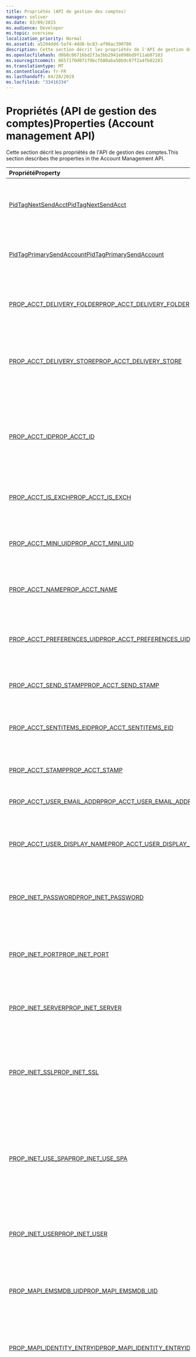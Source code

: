 ```yaml
---
title: Propriétés (API de gestion des comptes)
manager: soliver
ms.date: 03/09/2015
ms.audience: Developer
ms.topic: overview
localization_priority: Normal
ms.assetid: a5204ddd-5af4-4dd8-bc83-af96ac390786
description: Cette section décrit les propriétés de l'API de gestion des comptes.
ms.openlocfilehash: d0b8c06716bd2f3a3bb2941e098bd9f11ab87183
ms.sourcegitcommit: 8657170d071f9bcf680aba50b9c07f2a4fb82283
ms.translationtype: MT
ms.contentlocale: fr-FR
ms.lasthandoff: 04/28/2019
ms.locfileid: "33416334"
---
```

# <a name="properties-account-management-api"></a><span data-ttu-id="69425-103">Propriétés (API de gestion des comptes)</span><span class="sxs-lookup"><span data-stu-id="69425-103">Properties (Account management API)</span></span>

<span data-ttu-id="69425-104">Cette section décrit les propriétés de l'API de gestion des comptes.</span><span class="sxs-lookup"><span data-stu-id="69425-104">This section describes the properties in the Account Management API.</span></span>
  
|<span data-ttu-id="69425-105">**Propriété**</span><span class="sxs-lookup"><span data-stu-id="69425-105">**Property**</span></span>|<span data-ttu-id="69425-106">**Description**</span><span class="sxs-lookup"><span data-stu-id="69425-106">**Description**</span></span>|
|:-----|:-----|
|[<span data-ttu-id="69425-107">PidTagNextSendAcct</span><span class="sxs-lookup"><span data-stu-id="69425-107">PidTagNextSendAcct</span></span>](pidtagnextsendacct.md) <br/> |<span data-ttu-id="69425-108">Il s'agit du cachet de compte secondaire «envoyer» pour le message.</span><span class="sxs-lookup"><span data-stu-id="69425-108">This is the secondary account "send" stamp for the message.</span></span>  <br/> |
|[<span data-ttu-id="69425-109">PidTagPrimarySendAccount</span><span class="sxs-lookup"><span data-stu-id="69425-109">PidTagPrimarySendAccount</span></span>](pidtagprimarysendaccount.md) <br/> |<span data-ttu-id="69425-110">Il s'agit du cachet principal «envoyer» pour un message.</span><span class="sxs-lookup"><span data-stu-id="69425-110">This is the primary account "send" stamp for a message.</span></span>  <br/> |
|[<span data-ttu-id="69425-111">PROP_ACCT_DELIVERY_FOLDER</span><span class="sxs-lookup"><span data-stu-id="69425-111">PROP_ACCT_DELIVERY_FOLDER</span></span>](prop_acct_delivery_folder.md) <br/> |<span data-ttu-id="69425-112">Représente l'ID d'entrée du dossier de remise par défaut pour le compte.</span><span class="sxs-lookup"><span data-stu-id="69425-112">Represents the Entry ID of the default delivery folder for the account.</span></span>  <br/> |
|[<span data-ttu-id="69425-113">PROP_ACCT_DELIVERY_STORE</span><span class="sxs-lookup"><span data-stu-id="69425-113">PROP_ACCT_DELIVERY_STORE</span></span>](prop_acct_delivery_store.md) <br/> |<span data-ttu-id="69425-114">Représente l'ID d'entrée de la Banque de remise par défaut pour le compte.</span><span class="sxs-lookup"><span data-stu-id="69425-114">Represents the Entry ID of the default delivery store for the account.</span></span>  <br/> |
|[<span data-ttu-id="69425-115">PROP_ACCT_ID</span><span class="sxs-lookup"><span data-stu-id="69425-115">PROP_ACCT_ID</span></span>](prop_acct_id.md) <br/> |<span data-ttu-id="69425-116">Renvoie un identificateur qui identifie de manière unique un compte dans le profil dans lequel le compte est créé.</span><span class="sxs-lookup"><span data-stu-id="69425-116">Returns an identifier that uniquely identifies an account within the profile in which the account is created.</span></span>  <br/> |
|[<span data-ttu-id="69425-117">PROP_ACCT_IS_EXCH</span><span class="sxs-lookup"><span data-stu-id="69425-117">PROP_ACCT_IS_EXCH</span></span>](prop_acct_is_exch.md) <br/> |<span data-ttu-id="69425-118">True si le compte est un compte Exchange.</span><span class="sxs-lookup"><span data-stu-id="69425-118">True if the account is an Exchange account.</span></span>  <br/> |
|[<span data-ttu-id="69425-119">PROP_ACCT_MINI_UID</span><span class="sxs-lookup"><span data-stu-id="69425-119">PROP_ACCT_MINI_UID</span></span>](prop_acct_mini_uid.md) <br/> |<span data-ttu-id="69425-120">Renvoie un identificateur de compte qui est unique dans les profils Outlook.</span><span class="sxs-lookup"><span data-stu-id="69425-120">Returns an account identifier that is unique across Outlook profiles.</span></span>  <br/> |
|[<span data-ttu-id="69425-121">PROP_ACCT_NAME</span><span class="sxs-lookup"><span data-stu-id="69425-121">PROP_ACCT_NAME</span></span>](prop_acct_name.md) <br/> |<span data-ttu-id="69425-122">Cette propriété renvoie ou définit le nom du compte.</span><span class="sxs-lookup"><span data-stu-id="69425-122">Returns or sets the account name.</span></span>  <br/> |
|[<span data-ttu-id="69425-123">PROP_ACCT_PREFERENCES_UID</span><span class="sxs-lookup"><span data-stu-id="69425-123">PROP_ACCT_PREFERENCES_UID</span></span>](prop_acct_preferences_uid.md) <br/> |<span data-ttu-id="69425-124">Extrait l'identificateur unique (UID) de la section profil qui stocke les préférences de compte.</span><span class="sxs-lookup"><span data-stu-id="69425-124">Retrieves the unique identifier (UID) for the profile section that stores the account preferences.</span></span>  <br/> |
|[<span data-ttu-id="69425-125">PROP_ACCT_SEND_STAMP</span><span class="sxs-lookup"><span data-stu-id="69425-125">PROP_ACCT_SEND_STAMP</span></span>](prop_acct_send_stamp.md) <br/> |<span data-ttu-id="69425-126">Renvoie le cachet «envoyer».</span><span class="sxs-lookup"><span data-stu-id="69425-126">Returns the account "send" stamp.</span></span>  <br/> |
|[<span data-ttu-id="69425-127">PROP_ACCT_SENTITEMS_EID</span><span class="sxs-lookup"><span data-stu-id="69425-127">PROP_ACCT_SENTITEMS_EID</span></span>](prop_acct_sentitems_eid.md) <br/> |<span data-ttu-id="69425-128">Représente l'ID d'entrée du dossier par défaut pour les éléments envoyés pour le compte.</span><span class="sxs-lookup"><span data-stu-id="69425-128">Represents the Entry ID of the default folder for sent items for the account.</span></span>  <br/> |
|[<span data-ttu-id="69425-129">PROP_ACCT_STAMP</span><span class="sxs-lookup"><span data-stu-id="69425-129">PROP_ACCT_STAMP</span></span>](prop_acct_stamp.md) <br/> |<span data-ttu-id="69425-130">Renvoie le cachet de compte.</span><span class="sxs-lookup"><span data-stu-id="69425-130">Returns the account stamp.</span></span>  <br/> |
|[<span data-ttu-id="69425-131">PROP_ACCT_USER_EMAIL_ADDR</span><span class="sxs-lookup"><span data-stu-id="69425-131">PROP_ACCT_USER_EMAIL_ADDR</span></span>](prop_acct_user_email_addr.md) <br/> |<span data-ttu-id="69425-132">Spécifie l'adresse de messagerie du compte.</span><span class="sxs-lookup"><span data-stu-id="69425-132">Specifies the email address for the account.</span></span>  <br/> |
|[<span data-ttu-id="69425-133">PROP_ACCT_USER_DISPLAY_NAME</span><span class="sxs-lookup"><span data-stu-id="69425-133">PROP_ACCT_USER_DISPLAY_NAME</span></span>](prop_acct_user_display_name.md) <br/> |<span data-ttu-id="69425-134">Cette propriété renvoie ou définit le nom d'affichage de l'utilisateur.</span><span class="sxs-lookup"><span data-stu-id="69425-134">Returns or sets the user display name.</span></span>  <br/> |
|[<span data-ttu-id="69425-135">PROP_INET_PASSWORD</span><span class="sxs-lookup"><span data-stu-id="69425-135">PROP_INET_PASSWORD</span></span>](prop_inet_password.md) <br/> |<span data-ttu-id="69425-136">Représente le mot de passe de l'utilisateur pour une boîte aux lettres Internet générale.</span><span class="sxs-lookup"><span data-stu-id="69425-136">Represents the user password for a general Internet mailbox.</span></span>  <br/> |
|[<span data-ttu-id="69425-137">PROP_INET_PORT</span><span class="sxs-lookup"><span data-stu-id="69425-137">PROP_INET_PORT</span></span>](prop_inet_port.md) <br/> |<span data-ttu-id="69425-138">Représente le numéro de port pour une boîte aux lettres Internet générale.</span><span class="sxs-lookup"><span data-stu-id="69425-138">Represents the port number for a general Internet mailbox.</span></span>  <br/> |
|[<span data-ttu-id="69425-139">PROP_INET_SERVER</span><span class="sxs-lookup"><span data-stu-id="69425-139">PROP_INET_SERVER</span></span>](prop_inet_server.md) <br/> |<span data-ttu-id="69425-140">Représente le nom de serveur d'une boîte aux lettres Internet générale.</span><span class="sxs-lookup"><span data-stu-id="69425-140">Represents the server name of a general Internet mailbox.</span></span>  <br/> |
|[<span data-ttu-id="69425-141">PROP_INET_SSL</span><span class="sxs-lookup"><span data-stu-id="69425-141">PROP_INET_SSL</span></span>](prop_inet_ssl.md) <br/> |<span data-ttu-id="69425-142">Indique si le protocole SSL (Secure Socket Layer) doit être utilisé pour une boîte aux lettres Internet générale.</span><span class="sxs-lookup"><span data-stu-id="69425-142">Specifies whether Secure Socket Layer (SSL) should be used for a general Internet mailbox.</span></span>  <br/> |
|[<span data-ttu-id="69425-143">PROP_INET_USE_SPA</span><span class="sxs-lookup"><span data-stu-id="69425-143">PROP_INET_USE_SPA</span></span>](prop_inet_use_spa.md) <br/> |<span data-ttu-id="69425-144">Indique si l'authentification par mot de passe sécurisé doit être utilisée pour une boîte aux lettres Internet générale.</span><span class="sxs-lookup"><span data-stu-id="69425-144">Specifies whether Secure Password Authentication (SPA) should be used for a general Internet mailbox.</span></span>  <br/> |
|[<span data-ttu-id="69425-145">PROP_INET_USER</span><span class="sxs-lookup"><span data-stu-id="69425-145">PROP_INET_USER</span></span>](prop_inet_user.md) <br/> |<span data-ttu-id="69425-146">Représente le nom d'utilisateur d'une boîte aux lettres Internet générale.</span><span class="sxs-lookup"><span data-stu-id="69425-146">Represents the user name for a general Internet mailbox.</span></span>  <br/> |
|[<span data-ttu-id="69425-147">PROP_MAPI_EMSMDB_UID</span><span class="sxs-lookup"><span data-stu-id="69425-147">PROP_MAPI_EMSMDB_UID</span></span>](prop_mapi_emsmdb_uid.md) <br/> |<span data-ttu-id="69425-148">Représente une structure [ACCT_BIN](acct_bin.md) qui contient l'UID d'un compte Exchange.</span><span class="sxs-lookup"><span data-stu-id="69425-148">Represents an [ACCT_BIN](acct_bin.md) structure that contains the UID of an Exchange account.</span></span>  <br/> |
|[<span data-ttu-id="69425-149">PROP_MAPI_IDENTITY_ENTRYID</span><span class="sxs-lookup"><span data-stu-id="69425-149">PROP_MAPI_IDENTITY_ENTRYID</span></span>](prop_mapi_identity_entryid.md) <br/> |<span data-ttu-id="69425-150">Récupère ou définit l'ID d'entrée de carnet d'adresses pour le compte.</span><span class="sxs-lookup"><span data-stu-id="69425-150">Retrieves or sets the address book entry ID for the account.</span></span>  <br/> |
|[<span data-ttu-id="69425-151">PROP_MAPI_TRANSPORT_FLAGS</span><span class="sxs-lookup"><span data-stu-id="69425-151">PROP_MAPI_TRANSPORT_FLAGS</span></span>](prop_mapi_transport_flags.md) <br/> |<span data-ttu-id="69425-152">Représente les paramètres de transport qu'Outlook utilise pour déterminer les tâches de synchronisation nécessaires et pour désactiver les éléments d'interface utilisateur non pris en charge par le compte.</span><span class="sxs-lookup"><span data-stu-id="69425-152">Represents transport settings that Outlook uses to determine the necessary synchronization tasks and to disable the user interface (UI) elements that the account does not support.</span></span>  <br/> |
|[<span data-ttu-id="69425-153">PROP_POP_LEAVE_ON_SERVER</span><span class="sxs-lookup"><span data-stu-id="69425-153">PROP_POP_LEAVE_ON_SERVER</span></span>](prop_pop_leave_on_server.md) <br/> |<span data-ttu-id="69425-154">Spécifie la conservation d'une copie d'un message sur le serveur pour un compte POP.</span><span class="sxs-lookup"><span data-stu-id="69425-154">Specifies leaving a copy of a message on the server for a POP account.</span></span>  <br/> |
|[<span data-ttu-id="69425-155">PROP_SMTP_AUTH_METHOD</span><span class="sxs-lookup"><span data-stu-id="69425-155">PROP_SMTP_AUTH_METHOD</span></span>](prop_smtp_auth_method.md) <br/> |<span data-ttu-id="69425-156">Spécifie la méthode d'authentification à utiliser pour le compte SMTP.</span><span class="sxs-lookup"><span data-stu-id="69425-156">Specifies the authentication method to use for the SMTP account.</span></span>  <br/> |
|[<span data-ttu-id="69425-157">PROP_SMTP_PASSWORD</span><span class="sxs-lookup"><span data-stu-id="69425-157">PROP_SMTP_PASSWORD</span></span>](prop_smtp_password.md) <br/> |<span data-ttu-id="69425-158">Représente le mot de passe du compte SMTP.</span><span class="sxs-lookup"><span data-stu-id="69425-158">Represents the password of the SMTP account.</span></span>  <br/> |
|[<span data-ttu-id="69425-159">PROP_SMTP_PORT</span><span class="sxs-lookup"><span data-stu-id="69425-159">PROP_SMTP_PORT</span></span>](prop_smtp_port.md) <br/> |<span data-ttu-id="69425-160">Représente le numéro de port du compte SMTP.</span><span class="sxs-lookup"><span data-stu-id="69425-160">Represents the port number of the SMTP account.</span></span>  <br/> |
|[<span data-ttu-id="69425-161">PROP_SMTP_SECURE_CONNECTION</span><span class="sxs-lookup"><span data-stu-id="69425-161">PROP_SMTP_SECURE_CONNECTION</span></span>](prop_smtp_secure_connection.md) <br/> |<span data-ttu-id="69425-162">Spécifie le type de connexion chiffrée à utiliser pour un compte SMTP.</span><span class="sxs-lookup"><span data-stu-id="69425-162">Specifies the type of encrypted connection to use for an SMTP account.</span></span>  <br/> |
|[<span data-ttu-id="69425-163">PROP_SMTP_SERVER</span><span class="sxs-lookup"><span data-stu-id="69425-163">PROP_SMTP_SERVER</span></span>](prop_smtp_server.md) <br/> |<span data-ttu-id="69425-164">Représente le nom du serveur SMTP.</span><span class="sxs-lookup"><span data-stu-id="69425-164">Represents the server name of the SMTP account.</span></span>  <br/> |
|[<span data-ttu-id="69425-165">PROP_SMTP_SSL</span><span class="sxs-lookup"><span data-stu-id="69425-165">PROP_SMTP_SSL</span></span>](prop_smtp_ssl.md) <br/> |<span data-ttu-id="69425-166">Indique s'il faut utiliser le protocole SSL (Secure Socket Layer) pour le compte SMTP.</span><span class="sxs-lookup"><span data-stu-id="69425-166">Specifies whether to use Secure Socket Layer (SSL) protocol for the SMTP account.</span></span>  <br/> |
|[<span data-ttu-id="69425-167">PROP_SMTP_USE_AUTH</span><span class="sxs-lookup"><span data-stu-id="69425-167">PROP_SMTP_USE_AUTH</span></span>](prop_smtp_use_auth.md) <br/> |<span data-ttu-id="69425-168">Indique s'il faut utiliser l'authentification pour le compte SMTP.</span><span class="sxs-lookup"><span data-stu-id="69425-168">Specifies whether to use authentication for the SMTP account.</span></span>  <br/> |
|[<span data-ttu-id="69425-169">PROP_SMTP_USE_SPA</span><span class="sxs-lookup"><span data-stu-id="69425-169">PROP_SMTP_USE_SPA</span></span>](prop_smtp_use_spa.md) <br/> |<span data-ttu-id="69425-170">Indique s'il faut utiliser l'authentification par mot de passe sécurisé (SPA) pour le compte SMTP.</span><span class="sxs-lookup"><span data-stu-id="69425-170">Specifies whether to use Secure Password Authentication (SPA) for the SMTP account.</span></span>  <br/> |
|[<span data-ttu-id="69425-171">PROP_SMTP_USER</span><span class="sxs-lookup"><span data-stu-id="69425-171">PROP_SMTP_USER</span></span>](prop_smtp_user.md) <br/> |<span data-ttu-id="69425-172">Représente le nom d'utilisateur du compte SMTP.</span><span class="sxs-lookup"><span data-stu-id="69425-172">Represents the user name for the SMTP account.</span></span>  <br/> |
   

